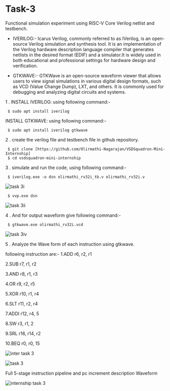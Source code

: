 # Task-3

Functional simulation experiment using RISC-V Core Verilog netlist and testbench.
* IVERILOG:- Icarus Verilog, commonly referred to as IVerilog, is an open-source Verilog simulation and synthesis tool. It is an implementation of the Verilog hardware description language compiler that generates netlists in the desired format (EDIF) and a simulator.It is widely used in both educational and professional settings for hardware design and verification.

* GTKWAVE:- GTKWave is an open-source waveform viewer that allows users to view signal simulations in various digital design formats, such as VCD (Value Change Dump), LXT, and others. It is commonly used for debugging and analyzing digital circuits and systems.

1 .
INSTALL IVERILOG:
using following command:-

     $ sudo apt install iverilog

INSTALL GTKWAVE:
using following command:-

     $ sudo apt install iverilog gtkwave

2 . create the verilog file and testbench file in github repository.

     $ git clone [https://github.com/Olirmathi-Nagarajan/VSDSquadron-Mini-Internship]
     $ cd vsdsquadron-mini-internship

3 . simulate and run the code, using following command:-
        
     $ iverilog.exe -o dsn olirmathi_rv32i_tb.v olirmathi_rv32i.v

  ![task 3i](https://github.com/Olirmathi-Nagarajan/VSDSquadron-Mini-Internship/assets/170841944/9be253fe-ac44-4129-a593-26f6ec63f056)

     $ vvp.exe dsn

  ![task 3ii](https://github.com/Olirmathi-Nagarajan/VSDSquadron-Mini-Internship/assets/170841944/84fb1fe9-06ab-405e-9fed-215a587d7e1b)

4 . And for output waveform give following command:-

     $ gtkwave.exe olirmathi_rv32i.vcd

  ![task 3iv](https://github.com/Olirmathi-Nagarajan/VSDSquadron-Mini-Internship/assets/170841944/fda57592-4cfa-4741-8847-a59dcea36a15)

5 . Analyze the Wave form of each instruction using gtkwave.

following instruction are:-
1.ADD r6, r2, r1

2.SUB r7, r1, r2

3.AND r8, r1, r3

4.OR r9, r2, r5

5.XOR r10, r1, r4

6.SLT r11, r2, r4

7.ADDI r12, r4, 5

8.SW r3, r1, 2

9.SRL r16, r14, r2

10.BEQ r0, r0, 15

![inter task 3](https://github.com/Olirmathi-Nagarajan/VSDSquadron-Mini-Internship/assets/170841944/c51a16aa-7b4d-4381-b617-4d9784679900)

![task 3](https://github.com/Olirmathi-Nagarajan/VSDSquadron-Mini-Internship/assets/170841944/2a512140-5123-4933-a89b-db7d70f57f47)

Full 5-stage instruction pipeline and pc increment description Waveform

![internship task 3](https://github.com/Olirmathi-Nagarajan/VSDSquadron-Mini-Internship/assets/170841944/815af121-89d1-4853-9999-13acf1df029b)
